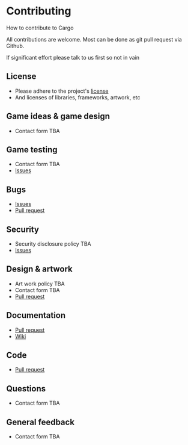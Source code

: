 # Contributing

How to contribute to Cargo

All contributions are welcome.
Most can be done as git pull request via Github.

If significant effort please talk to us first so not in vain


## License 

* Please adhere to the project's [license](../blob/master/LICENSE) 
* And licenses of libraries, frameworks, artwork, etc

## Game ideas & game design

* Contact form TBA

## Game testing

* Contact form TBA
* [Issues](https://github.com/flurdy/cargo/issues)

## Bugs

* [Issues](https://github.com/flurdy/cargo/issues)
* [Pull request](https://github.com/flurdy/cargo/pulls)

## Security

* Security disclosure policy TBA
* [Issues](https://github.com/flurdy/cargo/issues)

## Design & artwork

* Art work policy TBA
* Contact form TBA
* [Pull request](https://github.com/flurdy/cargo/pulls)

## Documentation

* [Pull request](https://github.com/flurdy/cargo/pulls)
* [Wiki](https://github.com/flurdy/cargo/wiki)

## Code

* [Pull request](https://github.com/flurdy/cargo/pulls)

## Questions

* Contact form TBA

## General feedback

* Contact form TBA
